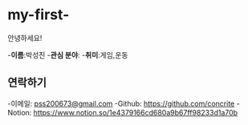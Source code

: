 # my-first-

안녕하세요!

-**이름**:박성진
-**관심 분야**:
-**취미**:게임,운동

## 연락하기
-이메일: pss200673@gmail.com
-Github: https://github.com/concrite
-Notion: https://www.notion.so/1e4379166cd680a9b67ff98233d1a70b

